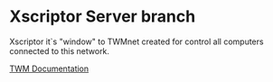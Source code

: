 # Xscriptor Server branch

Xscriptor it`s "window" to TWMnet created for control all computers connected to this network.

[TWM Documentation](./TWM_Doc.md)